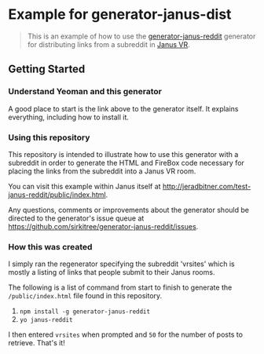# Example for generator-janus-dist

> This is an example of how to use the [generator-janus-reddit](https://github.com/sirkitree/generator-janus-reddit) generator for distributing links from a subreddit in [Janus VR](http://janusvr.com).

## Getting Started

### Understand Yeoman and this generator

A good place to start is the link above to the generator itself. It explains everything, including how to install it.

### Using this repository

This repository is intended to illustrate how to use this generator with a subreddit in order to generate the HTML and FireBox code necessary for placing the links from the subreddit into a Janus VR room.

You can visit this example within Janus itself at http://jeradbitner.com/test-janus-reddit/public/index.html.

Any questions, comments or improvements about the generator should be directed to the generator's issue queue at https://github.com/sirkitree/generator-janus-reddit/issues.

### How this was created

I simply ran the regenerator specifying the subreddit 'vrsites' which is mostly a listing of links that people submit to their Janus rooms.

The following is a list of command from start to finish to generate the `/public/index.html` file found in this repository.

1. `npm install -g generator-janus-reddit`
2. `yo janus-reddit`

I then entered `vrsites` when prompted and `50` for the number of posts to retrieve. That's it!
